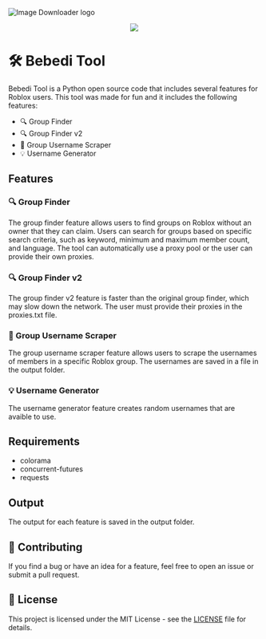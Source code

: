 ![Image Downloader logo](https://github.com/bebedi15/bebeditool/blob/main/bebeditool.png?raw=true)


<div align='center'>




  
  <img src='https://img.shields.io/badge/License-MIT-blue.svg'>
  


</div>


# 🛠️ Bebedi Tool

Bebedi Tool is a Python open source code that includes several features for Roblox users. This tool was made for fun and it includes the following features:

- 🔍 Group Finder
- 🔍 Group Finder v2
- 📜 Group Username Scraper
- 💡 Username Generator

## Features

### 🔍 Group Finder

The group finder feature allows users to find groups on Roblox without an owner that they can claim. Users can search for groups based on specific search criteria, such as keyword, minimum and maximum member count, and language. The tool can automatically use a proxy pool or the user can provide their own proxies.

### 🔍 Group Finder v2

The group finder v2 feature is faster than the original group finder, which may slow down the network. The user must provide their proxies in the proxies.txt file.

### 📜 Group Username Scraper

The group username scraper feature allows users to scrape the usernames of members in a specific Roblox group. The usernames are saved in a file in the output folder.

### 💡 Username Generator

The username generator feature creates random usernames that are avaible to use.

## Requirements

- colorama
- concurrent-futures
- requests

## Output

The output for each feature is saved in the output folder.

## 🤝 Contributing

If you find a bug or have an idea for a feature, feel free to open an issue or submit a pull request.

## 📄 License

This project is licensed under the MIT License - see the [LICENSE](LICENSE) file for details.
